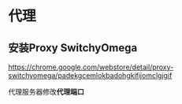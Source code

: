 # 代理



## 安装Proxy SwitchyOmega

https://chrome.google.com/webstore/detail/proxy-switchyomega/padekgcemlokbadohgkifijomclgjgif

代理服务器修改**代理端口**
